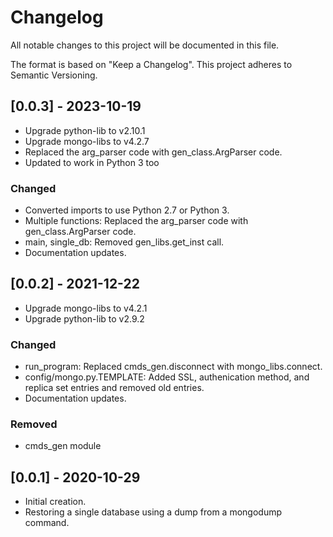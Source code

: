 # Changelog
All notable changes to this project will be documented in this file.

The format is based on "Keep a Changelog".  This project adheres to Semantic Versioning.


## [0.0.3] - 2023-10-19
- Upgrade python-lib to v2.10.1
- Upgrade mongo-libs to v4.2.7
- Replaced the arg_parser code with gen_class.ArgParser code.
- Updated to work in Python 3 too

### Changed
- Converted imports to use Python 2.7 or Python 3.
- Multiple functions: Replaced the arg_parser code with gen_class.ArgParser code.
- main, single_db: Removed gen_libs.get_inst call.
- Documentation updates.


## [0.0.2] - 2021-12-22
- Upgrade mongo-libs to v4.2.1
- Upgrade python-lib to v2.9.2

### Changed
- run_program:  Replaced cmds_gen.disconnect with mongo_libs.connect.
- config/mongo.py.TEMPLATE:  Added SSL, authenication method, and replica set entries and removed old entries.
- Documentation updates.

### Removed
- cmds_gen module

## [0.0.1] - 2020-10-29
- Initial creation.
- Restoring a single database using a dump from a mongodump command.

